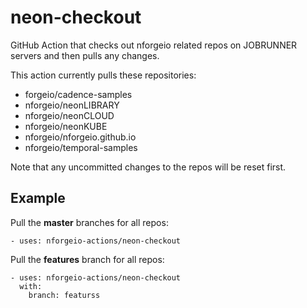 # neon-checkout
GitHub Action that checks out nforgeio related repos on JOBRUNNER servers and then pulls any changes.

This action currently pulls these repositories:

* forgeio/cadence-samples
* nforgeio/neonLIBRARY
* nforgeio/neonCLOUD
* nforgeio/neonKUBE
* nforgeio/nforgeio.github.io
* nforgeio/temporal-samples

Note that any uncommitted changes to the repos will be reset first.

## Example

Pull the **master** branches for all repos:
```
- uses: nforgeio-actions/neon-checkout
```

Pull the **features** branch for all repos:
```
- uses: nforgeio-actions/neon-checkout
  with:
    branch: featurss
```
